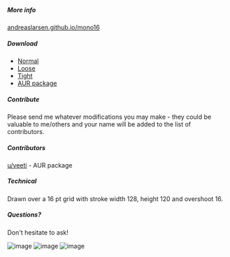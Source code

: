 ##### More info
[andreaslarsen.github.io/mono16](http://andreaslarsen.github.io/mono16)

##### Download

* [Normal](https://github.com/andreaslarsen/mono16/blob/master/Mono16-Normal.ttf?raw=true) 
* [Loose](https://github.com/andreaslarsen/mono16/blob/master/Mono16-Loose.ttf?raw=true)
* [Tight](https://github.com/andreaslarsen/mono16/blob/master/Mono16-Tight.ttf?raw=true)
* [AUR package](https://aur.archlinux.org/packages/ttf-mono16-git/)

##### Contribute
Please send me whatever modifications you may make - they could be valuable to me/others and your name will be added to the list of contributors.

##### Contributors
[u/veeti](http://www.reddit.com/user/veeti) - AUR package

##### Technical
Drawn over a 16 pt grid with stroke width 128, height 120 and overshoot 16.

##### Questions?
Don't hesitate to ask!

![image](https://github.com/andreaslarsen/mono16/blob/master/Screenshots/Mono16NormalWhiteLowRes.png?raw=true)
![image](https://github.com/andreaslarsen/mono16/blob/master/Screenshots/Mono16TightWhiteLowRes.png?raw=true)
![image](https://github.com/andreaslarsen/mono16/blob/master/Screenshots/Mono16WideWhiteLowRes.png?raw=true)

